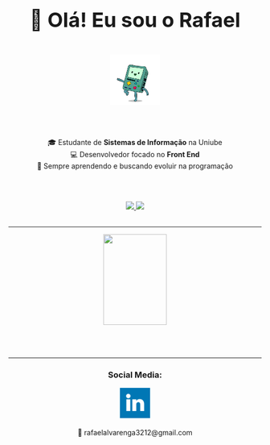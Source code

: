 <div align="center">
  <h1 style="font-size: 40px;">👋 Olá! Eu sou o Rafael</h1>

  <br/>

  <img src="https://github.com/RafaelPalomino18/RafaelPalomino18/blob/main/Assents/BMO.gif?raw=true" height="100px" alt="BMO" />

  <br/><br/>

  🎓 Estudante de <strong>Sistemas de Informação</strong> na Uniube  
  💻 Desenvolvedor focado no <strong>Front End</strong>  
  🚀 Sempre aprendendo e buscando evoluir na programação
</div>

<br/><br/>

<div align="center">
  <a href="https://github.com/RafaelPalomino18">
    <img loading="lazy" height="150em" src="https://github-readme-stats.vercel.app/api?username=RafaelPalomino18&show_icons=true&theme=tokyonight&include_all_commits=true&count_private=true"/>
    <img loading="lazy" height="150em" src="https://github-readme-stats.vercel.app/api/top-langs/?username=RafaelPalomino18&layout=compact&theme=tokyonight"/>
  </a>
</div>

<br/>
<hr/>

<div align="center">
  <img height="180em" width="50%" src="https://github-readme-streak-stats.herokuapp.com/?user=RafaelPalomino18&theme=tokyonight">
</div>

<br/><br/>
<hr/>

<div align="center">
  <h3>Social Media:</h3>
  <a href="https://www.linkedin.com/in/rafael-alvarenga-050912347">
    <img height="60em" src="https://github.com/edent/SuperTinyIcons/blob/master/images/svg/linkedin.svg?raw=true" alt="LinkedIn" />
  </a>
  <br/><br/>
  📧 rafaelalvarenga3212@gmail.com
</div>
